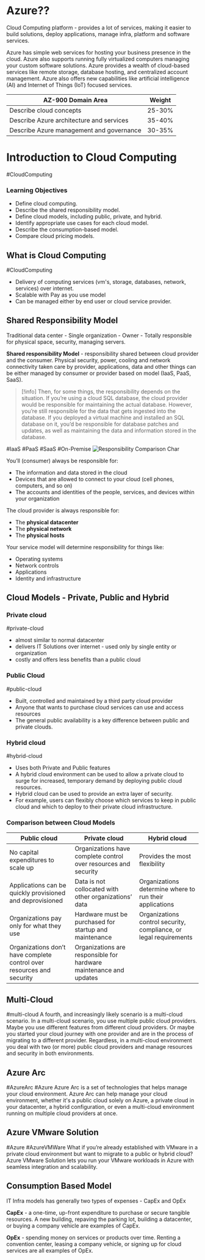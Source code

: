 # Azure??

Cloud Computing platform - provides a lot of services, making it easier to build solutions, deploy applications, manage infra, platform and software services.

Azure has simple web services for hosting your business presence in the cloud. Azure also supports running fully virtualized computers managing your custom software solutions. Azure provides a wealth of cloud-based services like remote storage, database hosting, and centralized account management. Azure also offers new capabilities like artificial intelligence (AI) and Internet of Things (IoT) focused services.

| **AZ-900 Domain Area** | **Weight** |
| ---- | ---- |
| Describe cloud concepts | 25-30% |
| Describe Azure architecture and services | 35-40% |
| Describe Azure management and governance | 30-35% |
# Introduction to Cloud Computing
#CloudComputing
### Learning Objectives

- Define cloud computing.
- Describe the shared responsibility model.
- Define cloud models, including public, private, and hybrid.
- Identify appropriate use cases for each cloud model.
- Describe the consumption-based model.
- Compare cloud pricing models.

## What is Cloud Computing
#CloudComputing 
- Delivery of computing services (vm's, storage, databases, network, services) over internet.
- Scalable with Pay as you use model
- Can be managed either by end user or cloud service provider.

## Shared Responsibility Model

Traditional data center - Single organization - Owner - Totally responsible for physical space, security, managing servers.

**Shared responsibility Model** - responsibility shared between cloud provider and the consumer. Physical security, power, cooling and network connectivity taken care by provider, applications, data and other things can be either managed by consumer or provider based on model (IaaS, PaaS, SaaS).

> [!info]
> Then, for some things, the responsibility depends on the situation. If you’re using a cloud SQL database, the cloud provider would be responsible for maintaining the actual database. However, you’re still responsible for the data that gets ingested into the database. If you deployed a virtual machine and installed an SQL database on it, you’d be responsible for database patches and updates, as well as maintaining the data and information stored in the database.

#IaaS #PaaS #SaaS #On-Premise
![Responsibility Comparison Char](https://learn.microsoft.com/en-us/training/wwl-azure/describe-cloud-compute/media/shared-responsibility-b3829bfe.svg)


You’ll (consumer) always be responsible for:

- The information and data stored in the cloud
- Devices that are allowed to connect to your cloud (cell phones, computers, and so on)
- The accounts and identities of the people, services, and devices within your organization

The cloud provider is always responsible for:

- The **physical datacenter**
- The **physical network**
- The **physical hosts**

Your service model will determine responsibility for things like:

- Operating systems
- Network controls
- Applications
- Identity and infrastructure
## Cloud Models - Private, Public and Hybrid

### Private cloud
#private-cloud
- almost similar to normal datacenter
- delivers IT Solutions over internet - used only by single entity or organization
- costly and offers less benefits than a public cloud

### Public Cloud
#public-cloud
- Built, controlled and maintained by a third party cloud provider
- Anyone that wants to purchase cloud services can use and access resources
- The general public availability is a key difference between public and private clouds.

### Hybrid cloud
#hybrid-cloud
- Uses both Private and Public features
- A hybrid cloud environment can be used to allow a private cloud to surge for increased, temporary demand by deploying public cloud resources. 
- Hybrid cloud can be used to provide an extra layer of security. 
- For example, users can flexibly choose which services to keep in public cloud and which to deploy to their private cloud infrastructure.

### Comparison between Cloud Models
|**Public cloud**|**Private cloud**|**Hybrid cloud**|
|---|---|---|
|No capital expenditures to scale up|Organizations have complete control over resources and security|Provides the most flexibility|
|Applications can be quickly provisioned and deprovisioned|Data is not collocated with other organizations’ data|Organizations determine where to run their applications|
|Organizations pay only for what they use|Hardware must be purchased for startup and maintenance|Organizations control security, compliance, or legal requirements|
|Organizations don’t have complete control over resources and security|Organizations are responsible for hardware maintenance and updates||
## Multi-Cloud 
#multi-cloud
A fourth, and increasingly likely scenario is a multi-cloud scenario. In a multi-cloud scenario, you use multiple public cloud providers. Maybe you use different features from different cloud providers. Or maybe you started your cloud journey with one provider and are in the process of migrating to a different provider. Regardless, in a multi-cloud environment you deal with two (or more) public cloud providers and manage resources and security in both environments.

## Azure Arc
#AzureArc #Azure
Azure Arc is a set of technologies that helps manage your cloud environment. Azure Arc can help manage your cloud environment, whether it's a public cloud solely on Azure, a private cloud in your datacenter, a hybrid configuration, or even a multi-cloud environment running on multiple cloud providers at once.

## Azure VMware Solution
#Azure #AzureVMWare
What if you’re already established with VMware in a private cloud environment but want to migrate to a public or hybrid cloud? Azure VMware Solution lets you run your VMware workloads in Azure with seamless integration and scalability.


## Consumption Based Model

IT Infra models has generally two types of expenses - CapEx and OpEx

**CapEx** -  a one-time, up-front expenditure to purchase or secure tangible resources. A new building, repaving the parking lot, building a datacenter, or buying a company vehicle are examples of CapEx.

**OpEx** - spending money on services or products over time. Renting a convention center, leasing a company vehicle, or signing up for cloud services are all examples of OpEx.